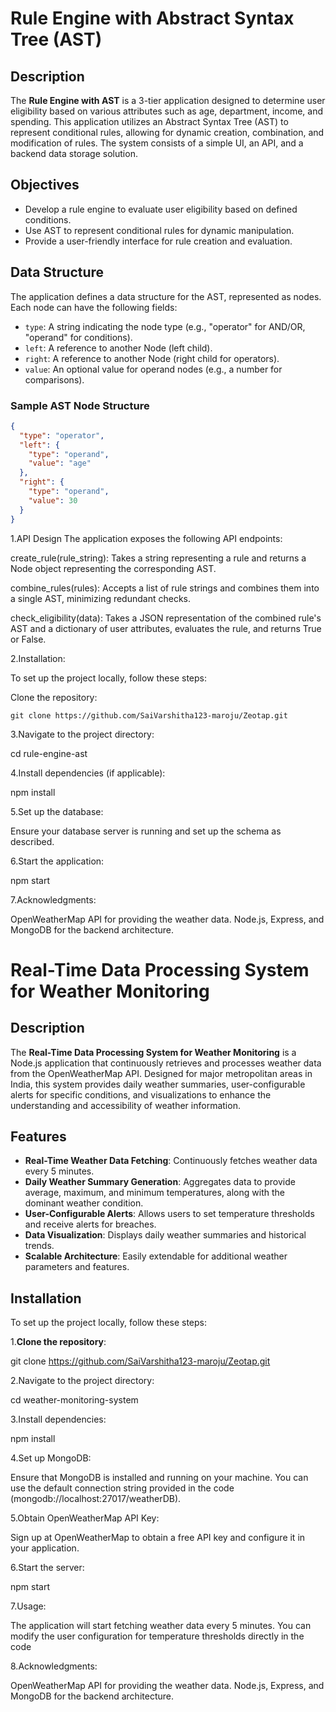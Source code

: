 # Rule Engine with Abstract Syntax Tree (AST)

## Description

The **Rule Engine with AST** is a 3-tier application designed to determine user eligibility based on various attributes such as age, department, income, and spending. This application utilizes an Abstract Syntax Tree (AST) to represent conditional rules, allowing for dynamic creation, combination, and modification of rules. The system consists of a simple UI, an API, and a backend data storage solution.

## Objectives

- Develop a rule engine to evaluate user eligibility based on defined conditions.
- Use AST to represent conditional rules for dynamic manipulation.
- Provide a user-friendly interface for rule creation and evaluation.

## Data Structure

The application defines a data structure for the AST, represented as nodes. Each node can have the following fields:

- `type`: A string indicating the node type (e.g., "operator" for AND/OR, "operand" for conditions).
- `left`: A reference to another Node (left child).
- `right`: A reference to another Node (right child for operators).
- `value`: An optional value for operand nodes (e.g., a number for comparisons).

### Sample AST Node Structure

```json
{
  "type": "operator",
  "left": {
    "type": "operand",
    "value": "age"
  },
  "right": {
    "type": "operand",
    "value": 30
  }
}
```
1.API Design
  The application exposes the following API endpoints:

  create_rule(rule_string): Takes a string representing a rule and returns a Node object representing the corresponding AST.
  
  combine_rules(rules): Accepts a list of rule strings and combines them into a single AST, minimizing redundant checks.
  
  check_eligibility(data): Takes a JSON representation of the combined rule's AST and a dictionary of user attributes, evaluates the rule, and returns True or False.

2.Installation:

  To set up the project locally, follow these steps:
  
  Clone the repository:
  
    git clone https://github.com/SaiVarshitha123-maroju/Zeotap.git

3.Navigate to the project directory:

  cd rule-engine-ast
  
4.Install dependencies (if applicable):

  npm install
  
5.Set up the database:

  Ensure your database server is running and set up the schema as described.
  
6.Start the application:

  npm start
  
7.Acknowledgments:

  OpenWeatherMap API for providing the weather data.
  Node.js, Express, and MongoDB for the backend architecture.




# Real-Time Data Processing System for Weather Monitoring

## Description

The **Real-Time Data Processing System for Weather Monitoring** is a Node.js application that continuously retrieves and processes weather data from the OpenWeatherMap API. Designed for major metropolitan areas in India, this system provides daily weather summaries, user-configurable alerts for specific conditions, and visualizations to enhance the understanding and accessibility of weather information.

## Features

- **Real-Time Weather Data Fetching**: Continuously fetches weather data every 5 minutes.
- **Daily Weather Summary Generation**: Aggregates data to provide average, maximum, and minimum temperatures, along with the dominant weather condition.
- **User-Configurable Alerts**: Allows users to set temperature thresholds and receive alerts for breaches.
- **Data Visualization**: Displays daily weather summaries and historical trends.
- **Scalable Architecture**: Easily extendable for additional weather parameters and features.

## Installation

To set up the project locally, follow these steps:

1.**Clone the repository**:

   git clone https://github.com/SaiVarshitha123-maroju/Zeotap.git
   
2.Navigate to the project directory:

  cd weather-monitoring-system
  
3.Install dependencies:

  npm install
  
4.Set up MongoDB:

Ensure that MongoDB is installed and running on your machine. You can use the default connection string provided in the code (mongodb://localhost:27017/weatherDB).

5.Obtain OpenWeatherMap API Key:

Sign up at OpenWeatherMap to obtain a free API key and configure it in your application.

6.Start the server:

  npm start
  
7.Usage:

The application will start fetching weather data every 5 minutes. You can modify the user configuration for temperature thresholds directly in the code

8.Acknowledgments:

  OpenWeatherMap API for providing the weather data.
  Node.js, Express, and MongoDB for the backend architecture.

